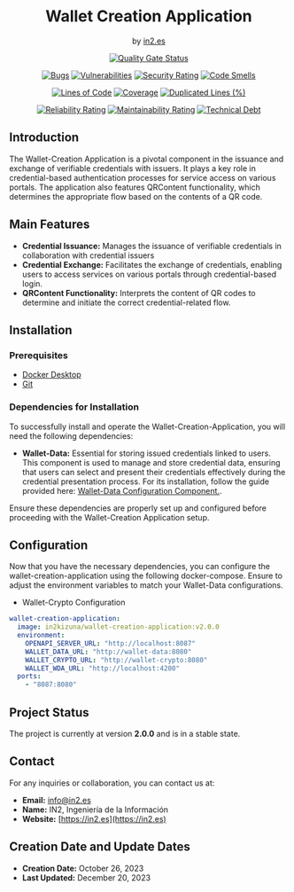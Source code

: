 <div align="center">

<h1>Wallet Creation Application</h1>
<span>by </span><a href="https://in2.es">in2.es</a>
<p><p>

[![Quality Gate Status](https://sonarcloud.io/api/project_badges/measure?project=in2workspace_wallet-creation-application&metric=alert_status)](https://sonarcloud.io/dashboard?id=in2workspace_wallet-creation-application)

[![Bugs](https://sonarcloud.io/api/project_badges/measure?project=in2workspace_wallet-creation-application&metric=bugs)](https://sonarcloud.io/summary/new_code?id=in2workspace_wallet-creation-application)
[![Vulnerabilities](https://sonarcloud.io/api/project_badges/measure?project=in2workspace_wallet-creation-application&metric=vulnerabilities)](https://sonarcloud.io/dashboard?id=in2workspace_wallet-creation-application)
[![Security Rating](https://sonarcloud.io/api/project_badges/measure?project=in2workspace_wallet-creation-application&metric=security_rating)](https://sonarcloud.io/dashboard?id=in2workspace_wallet-creation-application)
[![Code Smells](https://sonarcloud.io/api/project_badges/measure?project=in2workspace_wallet-creation-application&metric=code_smells)](https://sonarcloud.io/summary/new_code?id=in2workspace_wallet-creation-application)

[![Lines of Code](https://sonarcloud.io/api/project_badges/measure?project=in2workspace_wallet-creation-application&metric=ncloc)](https://sonarcloud.io/dashboard?id=in2workspace_wallet-creation-application)
[![Coverage](https://sonarcloud.io/api/project_badges/measure?project=in2workspace_wallet-creation-application&metric=coverage)](https://sonarcloud.io/summary/new_code?id=in2workspace_wallet-creation-application)
[![Duplicated Lines (%)](https://sonarcloud.io/api/project_badges/measure?project=in2workspace_wallet-creation-application&metric=duplicated_lines_density)](https://sonarcloud.io/summary/new_code?id=in2workspace_wallet-creation-application)

[![Reliability Rating](https://sonarcloud.io/api/project_badges/measure?project=in2workspace_wallet-creation-application&metric=reliability_rating)](https://sonarcloud.io/dashboard?id=in2workspace_wallet-creation-application)
[![Maintainability Rating](https://sonarcloud.io/api/project_badges/measure?project=in2workspace_wallet-creation-application&metric=sqale_rating)](https://sonarcloud.io/dashboard?id=in2workspace_wallet-creation-application)
[![Technical Debt](https://sonarcloud.io/api/project_badges/measure?project=in2workspace_wallet-creation-application&metric=sqale_index)](https://sonarcloud.io/summary/new_code?id=in2workspace_wallet-creation-application)

</div>

## Introduction
The Wallet-Creation Application is a pivotal component in the issuance and exchange of verifiable credentials with issuers. It plays a key role in credential-based authentication processes for service access on various portals. The application also features QRContent functionality, which determines the appropriate flow based on the contents of a QR code.

## Main Features
* **Credential Issuance:** Manages the issuance of verifiable credentials in collaboration with credential issuers
* **Credential Exchange:** Facilitates the exchange of credentials, enabling users to access services on various portals through credential-based login.
* **QRContent Functionality:** Interprets the content of QR codes to determine and initiate the correct credential-related flow.

## Installation
### Prerequisites
- [Docker Desktop](https://www.docker.com/)
- [Git](https://git-scm.com/)

### Dependencies for Installation
To successfully install and operate the Wallet-Creation-Application, you will need the following dependencies:
* **Wallet-Data:** Essential for storing issued credentials linked to users. This component is used to manage and store credential data, ensuring that users can select and present their credentials effectively during the credential presentation process. For its installation, follow the guide provided here: [Wallet-Data Configuration Component.](https://github.com/in2workspace/wallet-data).
  
Ensure these dependencies are properly set up and configured before proceeding with the Wallet-Creation Application setup.

## Configuration
Now that you have the necessary dependencies, you can configure the wallet-creation-application using the following docker-compose. Ensure to adjust the environment variables to match your Wallet-Data configurations.
* Wallet-Crypto Configuration
```yaml
wallet-creation-application:
  image: in2kizuna/wallet-creation-application:v2.0.0
  environment:
    OPENAPI_SERVER_URL: "http://localhost:8087"
    WALLET_DATA_URL: "http://wallet-data:8080"
    WALLET_CRYPTO_URL: "http://wallet-crypto:8080"
    WALLET_WDA_URL: "http://localhost:4200"
  ports:
    - "8087:8080"
```
## Project Status
The project is currently at version **2.0.0** and is in a stable state.

## Contact
For any inquiries or collaboration, you can contact us at:
* **Email:** [info@in2.es](mailto:info@in2.es)
* **Name:** IN2, Ingeniería de la Información
* **Website:** [https://in2.es](https://in2.es)

## Creation Date and Update Dates
* **Creation Date:** October 26, 2023
* **Last Updated:** December 20, 2023
